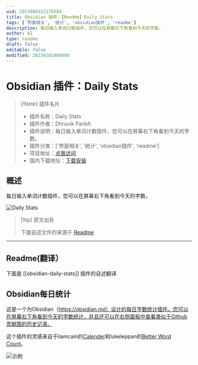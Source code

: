 ```yaml
---
uid: 2023080322170584
title: Obsidian 插件：【Readme】Daily Stats
tags: ['界面相关', '统计', 'obsidian插件', 'readme']
description: 每日输入单词计数插件，您可以在屏幕右下角看到今天的字数。
author: AI
type: readme
draft: false
editable: false
modified: 20230101000000
---
```


# Obsidian 插件：Daily Stats

> [!Note] 插件名片
> - 插件名称：Daily Stats
> - 插件作者：Dhruvik Parikh
> - 插件说明：每日输入单词计数插件，您可以在屏幕右下角看到今天的字数。
> - 插件分类：['界面相关', '统计', 'obsidian插件', 'readme']
> - 项目地址：[点我访问](https://github.com/dhruvik7/obsidian-daily-stats)
> - 国内下载地址：[下载安装](https://pkmer.cn/products/plugin/pluginMarket/?obsidian-daily-stats)

## 概述

每日输入单词计数插件，您可以在屏幕右下角看到今天的字数。

![Daily Stats](https://cdn.pkmer.cn/covers/obsidian-daily-stats.png!pkmer)

> [!tip] 原文出处
> 
>下面自述文件的来源于 [Readme](https://ghproxy.net/https://raw.githubusercontent.com/dhruvik7/obsidian-daily-stats/master/README.md)
> 

---

## Readme(翻译）

下面是 [[obsidian-daily-stats]] 插件的自述翻译


## Obsidian每日统计

这是一个为Obsidian（https://obsidian.md）设计的每日字数统计插件。您可以在屏幕右下角看到今天的字数统计，并且还可以在右侧面板中查看类似于Github贡献图的历史记录。

这个插件的灵感来自于liamcain的[Calender](https://github.com/liamcain/obsidian-calendar-plugin)和lukeleppan的[Better Word Count](https://github.com/lukeleppan/better-word-count)。

![示例](./images/example-graph.png)



